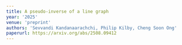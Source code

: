 ```yaml
---
title: A pseudo-inverse of a line graph
year: '2025'
venue: 'preprint'
authors: 'Sevvandi Kandanaarachchi, Philip Kilby, Cheng Soon Ong'
paperurl: https://arxiv.org/abs/2508.09412
---
```

